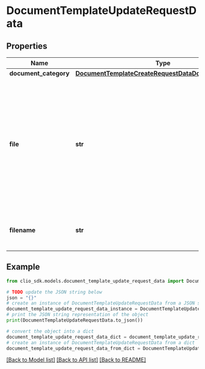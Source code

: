 # DocumentTemplateUpdateRequestData


## Properties

Name | Type | Description | Notes
------------ | ------------- | ------------- | -------------
**document_category** | [**DocumentTemplateCreateRequestDataDocumentCategory**](DocumentTemplateCreateRequestDataDocumentCategory.md) |  | [optional] 
**file** | **str** | A file that contains the DocumentTemplate. The file can be uploaded through a form as application/x-www-form-urlencoded or multipart/form-data request. Alternatively, the file can be converted to a BASE64-encoded string and serialized to JSON.  | [optional] 
**filename** | **str** | The name of the file. The field is required when the file is BASE64-encoded string. | [optional] 

## Example

```python
from clio_sdk.models.document_template_update_request_data import DocumentTemplateUpdateRequestData

# TODO update the JSON string below
json = "{}"
# create an instance of DocumentTemplateUpdateRequestData from a JSON string
document_template_update_request_data_instance = DocumentTemplateUpdateRequestData.from_json(json)
# print the JSON string representation of the object
print(DocumentTemplateUpdateRequestData.to_json())

# convert the object into a dict
document_template_update_request_data_dict = document_template_update_request_data_instance.to_dict()
# create an instance of DocumentTemplateUpdateRequestData from a dict
document_template_update_request_data_from_dict = DocumentTemplateUpdateRequestData.from_dict(document_template_update_request_data_dict)
```
[[Back to Model list]](../README.md#documentation-for-models) [[Back to API list]](../README.md#documentation-for-api-endpoints) [[Back to README]](../README.md)


